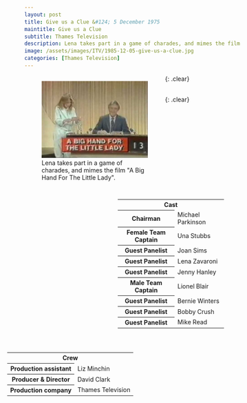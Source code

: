 ```yaml
---
layout: post
title: Give us a Clue &#124; 5 December 1975
maintitle: Give us a Clue
subtitle: Thames Television
description: Lena takes part in a game of charades, and mimes the film &quot;A Big Hand For The Little Lady&quot;.
image: /assets/images/ITV/1985-12-05-give-us-a-clue.jpg
categories: [Thames Television]
---
```


<figure class="fig1">
<img src="/assets/images/ITV/1985-12-05-give-us-a-clue.jpg" class="full-width">
<figcaption>
Lena takes part in a game of charades, and mimes the film &quot;A Big Hand For The Little Lady&quot;.
</figcaption>
</figure>

<figure class="fig2">
<figcaption>
<table>
<tr><th colspan="2">Cast</th></tr>
<tr><th>Chairman</th><td>Michael Parkinson</td></tr>
<tr><th>Female Team Captain</th><td>Una Stubbs</td></tr>
<tr><th>Guest Panelist</th><td>Joan Sims</td></tr>
<tr><th>Guest Panelist</th><td>Lena Zavaroni</td></tr>
<tr><th>Guest Panelist</th><td>Jenny Hanley</td></tr>
<tr><th>Male Team Captain</th><td>Lionel Blair</td></tr>
<tr><th>Guest Panelist</th><td>Bernie Winters</td></tr>
<tr><th>Guest Panelist</th><td>Bobby Crush</td></tr>
<tr><th>Guest Panelist</th><td>Mike Read</td></tr>

</table>
</figcaption>
</figure>

{: .clear}

<figure class="fig3">
<figcaption>
<table>
<tr><th colspan="2">Crew</th></tr>
<tr><th>Production assistant</th><td>Liz Minchin</td></tr>
<tr><th>Producer & Director</th><td>David Clark</td></tr>
<tr><th>Production company</th><td>Thames Television</td></tr>
</table>
</figcaption>
</figure>

<br />{: .clear}

<style>
.fig1 {float:left; width:49%;}

.fig2 {float:right; width:49%;}

.fig3 {float:right; width:100%;}

figcaption {float:left; width:100%;}

@media only screen and (max-width: 700px) {
.fig1, .fig2 {float:left; width:100%;}
figcaption {float:left; width:100%; margin-bottom: 10px;}
}
</style>


